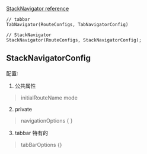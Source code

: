 [StackNavigator reference](https://reactnavigation.org/docs/stack-navigator)

```
// tabbar
TabNavigator(RouteConfigs, TabNavigatorConfig)

// StackNavigator
StackNavigator(RouteConfigs, StackNavigatorConfig);
```


## StackNavigatorConfig

配置:
1. 公共属性
>   initialRouteName  mode

2. private
> navigationOptions {
}

3. tabbar 特有的
> tabBarOptions {}
